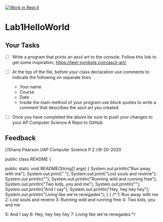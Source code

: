 [![Work in Repl.it](https://classroom.github.com/assets/work-in-replit-14baed9a392b3a25080506f3b7b6d57f295ec2978f6f33ec97e36a161684cbe9.svg)](https://classroom.github.com/online_ide?assignment_repo_id=2990262&assignment_repo_type=AssignmentRepo)
# Lab1HelloWorld

## Your Tasks

- [ ] Write a program that prints an ascii art to the console. Follow this link to get some inspiration,
https://text-symbols.com/ascii-art/

- [ ] At the top of the file, before your class declaration use comments to indicate the following on separate lines

  * Your name
  * Course
  * Date
  * Inside the main method of your program use block quotes to write a comment that describes the ascii art you created.

- [ ] Once you have completed the above be sure to push your changes to your AP Computer Science A Repo to GitHub

## Feedback


//Shane Pearson
//AP Computer Science P.2
//8-20-2020

public class README {


  public static void README(String[] args) {
    System.out.println("Run away with me");
    System.out.print(" ");
    System.out.print("Lost souls and reverie");
    System.out.println("");
    System.out.println("Running wild and running free");
    System.out.println("Two kids, you and me");
    System.out.println("");
    System.out.println("And I say");
    System.out.println("Hey, hey hey hey");
    System.out.println("Living like we're renegades");
  }
}
/*
1: Run away with me
2: Lost souls and reverie
3: Running wild and running free
4: Two kids, you and me

5: And I say
6: Hey, hey hey hey
7: Living like we're renegades
*/